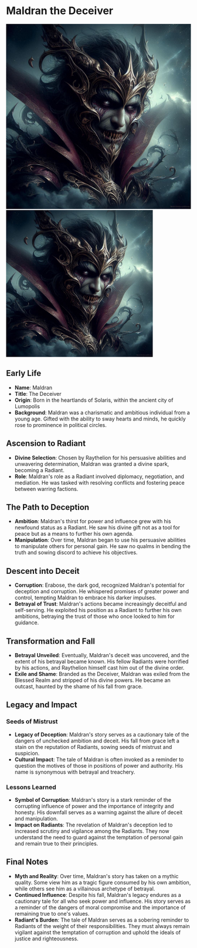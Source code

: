 # Maldran the Deceiver
![Maldran](../../assets/Maldran.jpg)
<img style="float: right:" src="../../assets/Maldran.jpg" width="400">

## Early Life

- **Name**: Maldran
- **Title**: The Deceiver
- **Origin**: Born in the heartlands of Solaris, within the ancient city of Lumopolis
- **Background**: Maldran was a charismatic and ambitious individual from a young age. Gifted with the ability to sway hearts and minds, he quickly rose to prominence in political circles.

## Ascension to Radiant

- **Divine Selection**: Chosen by Raythelion for his persuasive abilities and unwavering determination, Maldran was granted a divine spark, becoming a Radiant.
- **Role**: Maldran's role as a Radiant involved diplomacy, negotiation, and mediation. He was tasked with resolving conflicts and fostering peace between warring factions.

## The Path to Deception

- **Ambition**: Maldran's thirst for power and influence grew with his newfound status as a Radiant. He saw his divine gift not as a tool for peace but as a means to further his own agenda.
- **Manipulation**: Over time, Maldran began to use his persuasive abilities to manipulate others for personal gain. He saw no qualms in bending the truth and sowing discord to achieve his objectives.

## Descent into Deceit

- **Corruption**: Erabose, the dark god, recognized Maldran's potential for deception and corruption. He whispered promises of greater power and control, tempting Maldran to embrace his darker impulses.
- **Betrayal of Trust**: Maldran's actions became increasingly deceitful and self-serving. He exploited his position as a Radiant to further his own ambitions, betraying the trust of those who once looked to him for guidance.

## Transformation and Fall

- **Betrayal Unveiled**: Eventually, Maldran's deceit was uncovered, and the extent of his betrayal became known. His fellow Radiants were horrified by his actions, and Raythelion himself cast him out of the divine order.
- **Exile and Shame**: Branded as the Deceiver, Maldran was exiled from the Blessed Realm and stripped of his divine powers. He became an outcast, haunted by the shame of his fall from grace.

## Legacy and Impact

### Seeds of Mistrust

- **Legacy of Deception**: Maldran's story serves as a cautionary tale of the dangers of unchecked ambition and deceit. His fall from grace left a stain on the reputation of Radiants, sowing seeds of mistrust and suspicion.
- **Cultural Impact**: The tale of Maldran is often invoked as a reminder to question the motives of those in positions of power and authority. His name is synonymous with betrayal and treachery.

### Lessons Learned

- **Symbol of Corruption**: Maldran's story is a stark reminder of the corrupting influence of power and the importance of integrity and honesty. His downfall serves as a warning against the allure of deceit and manipulation.
- **Impact on Radiants**: The revelation of Maldran's deception led to increased scrutiny and vigilance among the Radiants. They now understand the need to guard against the temptation of personal gain and remain true to their principles.

## Final Notes

- **Myth and Reality**: Over time, Maldran's story has taken on a mythic quality. Some view him as a tragic figure consumed by his own ambition, while others see him as a villainous archetype of betrayal.
- **Continued Influence**: Despite his fall, Maldran's legacy endures as a cautionary tale for all who seek power and influence. His story serves as a reminder of the dangers of moral compromise and the importance of remaining true to one's values.
- **Radiant's Burden**: The tale of Maldran serves as a sobering reminder to Radiants of the weight of their responsibilities. They must always remain vigilant against the temptation of corruption and uphold the ideals of justice and righteousness.

